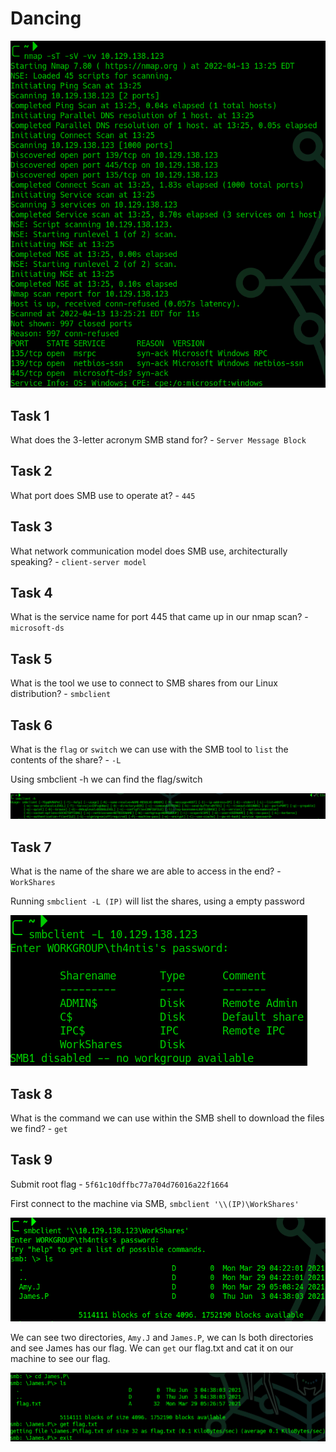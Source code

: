 # Dancing

![](<../../../../.gitbook/assets/image (13) (1) (1).png>)

## Task 1

What does the 3-letter acronym SMB stand for? - `Server Message Block`

## Task 2

What port does SMB use to operate at? - `445`

## Task 3

What network communication model does SMB use, architecturally speaking? - `client-server model`

## Task 4

What is the service name for port 445 that came up in our nmap scan? - `microsoft-ds`

## Task 5

What is the tool we use to connect to SMB shares from our Linux distribution? - `smbclient`

## Task 6

What is the `flag` or `switch` we can use with the SMB tool to `list` the contents of the share? - `-L`

Using smbclient -h we can find the flag/switch

![](<../../../../.gitbook/assets/image (140).png>)

## Task 7

What is the name of the share we are able to access in the end? - `WorkShares`

Running `smbclient -L (IP)` will list the shares, using a empty password

![](<../../../../.gitbook/assets/image (132).png>)

## Task 8

What is the command we can use within the SMB shell to download the files we find? - `get`

## Task 9

Submit root flag - `5f61c10dffbc77a704d76016a22f1664`

First connect to the machine via SMB, `smbclient '\\(IP)\WorkShares'`

![](<../../../../.gitbook/assets/image (135).png>)

We can see two directories, `Amy.J` and `James.P`, we can ls both directories and see James has our flag. We can `get` our flag.txt and cat it on our machine to see our flag.

![](<../../../../.gitbook/assets/image (57).png>)
